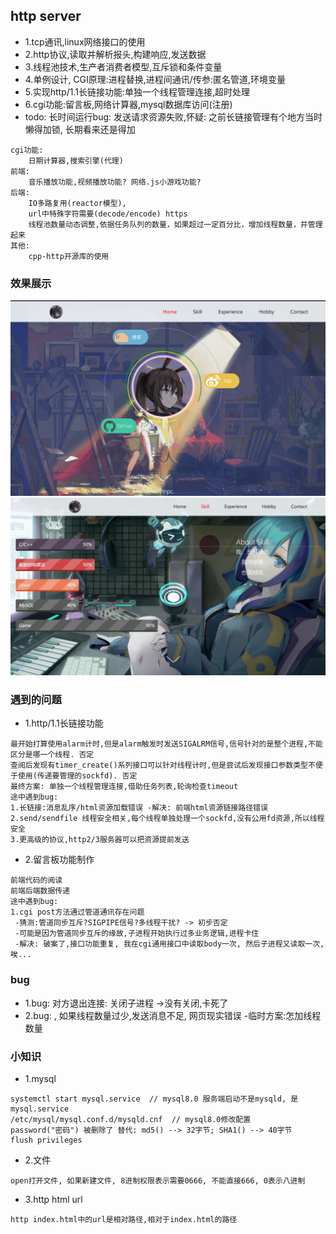## http server 
- 1.tcp通讯,linux网络接口的使用
- 2.http协议,读取并解析报头,构建响应,发送数据
- 3.线程池技术,生产者消费者模型,互斥锁和条件变量
- 4.单例设计, CGI原理:进程替换,进程间通讯/传参:匿名管道,环境变量
- 5.实现http/1.1长链接功能:单独一个线程管理连接,超时处理
- 6.cgi功能:留言板,网络计算器,mysql数据库访问(注册)
- todo: 长时间运行bug: 发送请求资源失败,怀疑: 之前长链接管理有个地方当时懒得加锁, 长期看来还是得加
```
cgi功能: 
    日期计算器,搜索引擎(代理)
前端:
    音乐播放功能,视频播放功能? 网络.js小游戏功能? 
后端:
    IO多路复用(reactor模型), 
    url中特殊字符需要(decode/encode) https 
    线程池数量动态调整,依据任务队列的数量，如果超过一定百分比，增加线程数量，并管理起来
其他:
    cpp-http开源库的使用
```


### 效果展示
![网页](showing/1.jpg)
![网页](showing/2.jpg)


### 遇到的问题
- 1.http/1.1长链接功能
```
最开始打算使用alarm计时,但是alarm触发时发送SIGALRM信号,信号针对的是整个进程,不能区分是哪一个线程. 否定
查阅后发现有timer_create()系列接口可以针对线程计时,但是尝试后发现接口参数类型不便于使用(传递要管理的sockfd). 否定
最终方案: 单独一个线程管理连接,借助任务列表,轮询检查timeout
途中遇到bug: 
1.长链接:消息乱序/html资源加载错误 -解决: 前端html资源链接路径错误
2.send/sendfile 线程安全相关,每个线程单独处理一个sockfd,没有公用fd资源,所以线程安全
3.更高级的协议,http2/3服务器可以把资源提前发送
```
- 2.留言板功能制作
```
前端代码的阅读
前端后端数据传递
途中遇到bug: 
1.cgi post方法通过管道通讯存在问题 
 -猜测:管道同步互斥?SIGPIPE信号?多线程干扰? -> 初步否定
 -可能是因为管道同步互斥的缘故,子进程开始执行过多业务逻辑,进程卡住
 -解决: 破案了,接口功能重复, 我在cgi通用接口中读取body一次, 然后子进程又读取一次, 唉...
```

### bug
- 1.bug: 对方退出连接: 关闭子进程 ->没有关闭,卡死了
- 2.bug: , 如果线程数量过少,发送消息不足, 网页现实错误  -临时方案:怎加线程数量


### 小知识
- 1.mysql
```
systemctl start mysql.service  // mysql8.0 服务端启动不是mysqld, 是mysql.service
/etc/mysql/mysql.conf.d/mysqld.cnf  // mysql8.0修改配置
password("密码") 被删除了 替代: md5() --> 32字节; SHA1() --> 40字节
flush privileges
```
- 2.文件
```
open打开文件, 如果新建文件, 8进制权限表示需要0666, 不能直接666, 0表示八进制
```
- 3.http html url
```
http index.html中的url是相对路径,相对于index.html的路径 
```
